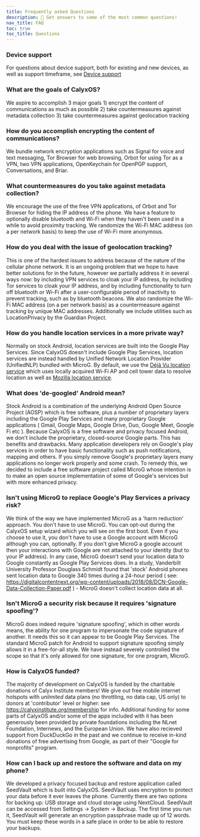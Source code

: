 ```yaml
---
title: Frequently asked Questions
description: 🙋 Get answers to some of the most common questions!
nav_title: FAQ
toc: true
toc_title: Questions
---
```


### Device support
For questions about device support, both for existing and new devices, as well as support timeframe, see [Device support](device-support)

### What are the goals of CalyxOS?
We aspire to accomplish 3 major goals  1) encrypt the content of communications as much as possible  2) take countermeasures against metadata collection  3) take countermeasures against geolocation tracking

### How do you accomplish encrypting the content of communications?
We bundle network encryption applications such as Signal for voice and text messaging, Tor Browser for web browsing, Orbot for using Tor as a VPN, two VPN applications, OpenKeychain for OpenPGP support, Conversations, and Briar.

### What countermeasures do you take against metadata collection?
We encourage the use of the free VPN applications, of Orbot and Tor Browser for hiding the IP address of the phone. We have a feature to optionally disable bluetooth and Wi-Fi when they haven't been used in a while to avoid proximity tracking. We randomize the Wi-Fi MAC address (on a per network basis) to keep the use of Wi-Fi more anonymous.

### How do you deal with the issue of geolocation tracking?
This is one of the hardest issues to address because of the nature of the cellular phone network. It is an ongoing problem that we hope to have better solutions for in the future, however we partially address it in several ways now: by including VPN services to cloak your IP address, by including Tor services to cloak your IP address, and by including functionality to turn off bluetooth or Wi-Fi after a user-configurable period of inactivity to prevent tracking, such as by bluetooth beacons. We also randomize the Wi-Fi MAC address (on a per network basis) as a countermeasure against tracking by unique MAC addresses. Additionally we include utilities such as LocationPrivacy by the Guardian Project.

### How do you handle location services in a more private way?
Normally on stock Android, location services are built into the Google Play Services. Since CalyxOS doesn't include Google Play Services, location services are instead handled by Unified Network Location Provider (UnifiedNLP) bundled with MicroG. By default, we use the [Déjà Vu location service](https://github.com/n76/DejaVu) which uses locally acquired Wi-Fi AP and cell tower data to resolve location as well as [Mozilla location service](https://location.services.mozilla.com).

### What does 'de-googled' Android mean?

Stock Android is a combination of the underlying Android Open Source Project (AOSP) which is free software, plus a number of proprietary layers including the Google Play Services and many proprietary Google applications ( Gmail, Google Maps, Google Drive, Duo, Google Meet, Google Fi etc ). Because CalyxOS is a free software and privacy focused Android, we don't include the proprietary, closed-source Google parts. This has benefits and drawbacks.  Many application developers rely on Google's play services in order to have basic functionality such as push notifications, mapping and others.  If you simply remove Google's proprietary layers many applications no longer work properly and some crash. To remedy this, we decided to include a free software project called MicroG whose intention is to make an open source implementation of some of Google's services but with more enhanced privacy.

### Isn't using MicroG to replace Google's Play Services a privacy risk?
We think of the way we have implemented MicroG as a 'harm reduction' approach. You don't have to use MicroG. You can opt-out during the CalyxOS setup wizard which you will see on the first boot. Even if you choose to use it, you don't have to use a Google account with MicroG although you can, optionally. If you don't give MicroG a google account then your interactions with Google are not attached to your identity (but to your IP address).  In any case, MicroG doesn't send your location data to Google constantly as Google Play Services does. In a study, Vanderbilt University Professor Douglass Schmidt found that 'stock' Android phones sent location data to Google 340 times during a 24-hour period ( see: <https://digitalcontentnext.org/wp-content/uploads/2018/08/DCN-Google-Data-Collection-Paper.pdf> ) - MicroG doesn't collect location data at all.

### Isn't MicroG a security risk because it requires 'signature spoofing'?
MicroG does indeed require 'signature spoofing', which in other words means, the ability for one program to impersonate the code signature of another. It needs this so it can appear to be Google Play Services. The standard MicroG patch for Android to support signature spoofing simply allows it in a free-for-all style. We have instead severely controlled the scope so that it's only allowed for one signature, for one program, MicroG.

### How is CalyxOS funded?
The majority of development on CalyxOS is funded by the charitable donations of Calyx Institute members! We give out free mobile internet hotspots with *unlimited* data plans (no throttling, no data cap, US only) to donors at 'contributor' level or higher: see <https://calyxinstitute.org/membership> for info. Additional funding for some parts of CalyxOS and/or some of the apps included with it has been generously been provided by private foundations including the NLnet Foundation, Internews, and the European Union. We have also recieved support from DuckDuckGo in the past and we continue to receive in-kind donations of free advertising from Google, as part of their "Google for nonprofits" program.

### How can I back up and restore the software and data on my phone?
We developed a privacy focused backup and restore application called SeedVault which is built into CalyxOS. SeedVault uses encryption to protect your data before it ever leaves the phone. Currently there are two options for backing up: USB storage and cloud storage using NextCloud. SeedVault can be accessed from Settings -> System -> Backup. The first time you run it, SeedVault will generate an encryption passphrase made up of 12 words.  You must keep these words in a safe place in order to be able to restore your backups.
